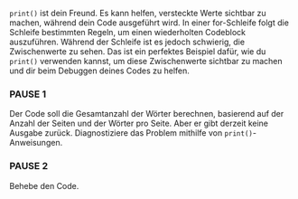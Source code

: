 `print()` ist dein Freund. Es kann helfen, versteckte Werte sichtbar zu machen, während dein Code ausgeführt wird. In einer for-Schleife folgt die Schleife bestimmten Regeln, um einen wiederholten Codeblock auszuführen. Während der Schleife ist es jedoch schwierig, die Zwischenwerte zu sehen. Das ist ein perfektes Beispiel dafür, wie du `print()` verwenden kannst, um diese Zwischenwerte sichtbar zu machen und dir beim Debuggen deines Codes zu helfen.

### PAUSE 1
Der Code soll die Gesamtanzahl der Wörter berechnen, basierend auf der Anzahl der Seiten und der Wörter pro Seite. Aber er gibt derzeit keine Ausgabe zurück.
Diagnostiziere das Problem mithilfe von `print()`-Anweisungen.

### PAUSE 2
Behebe den Code.